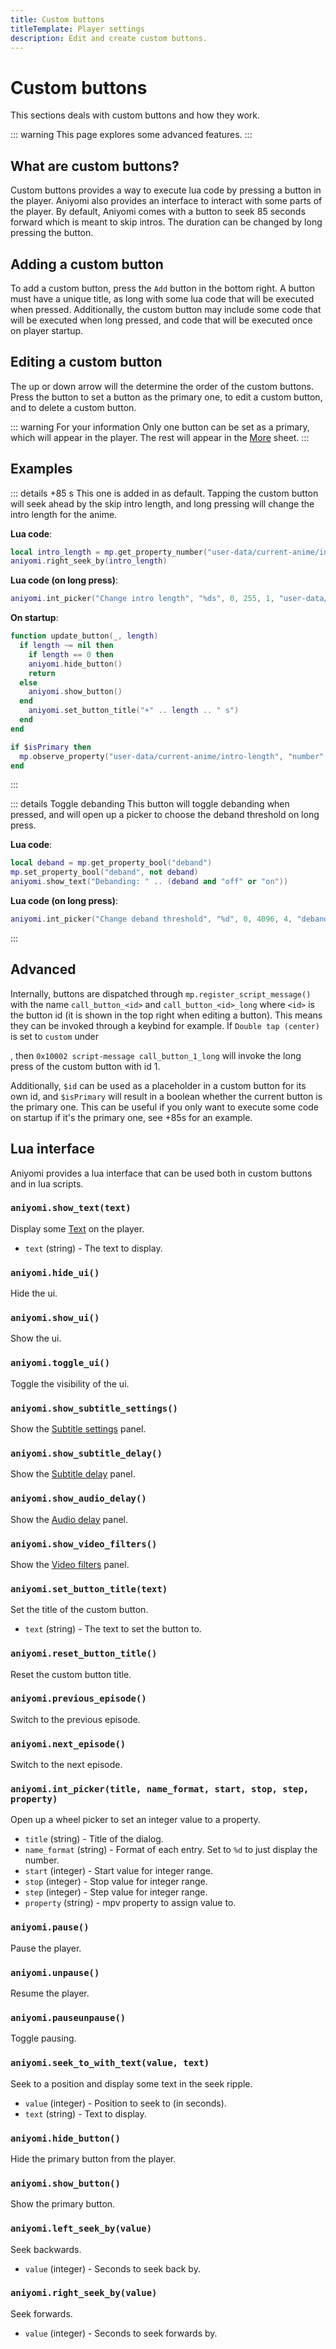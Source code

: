 ```yaml
---
title: Custom buttons
titleTemplate: Player settings
description: Edit and create custom buttons.
---
```


<script setup>
import TitleIcon from "@theme/components/TitleIcon.vue";
</script>

# Custom buttons

This sections deals with custom buttons and how they work.

::: warning
This page explores some advanced features.
:::

## What are custom buttons?

Custom buttons provides a way to execute lua code by pressing a button in the player. Aniyomi also provides an interface to interact with some parts of the player. By default, Aniyomi comes with a button to seek 85 seconds forward which is meant to skip intros. The duration can be changed by long pressing the button.

## Adding a custom button

To add a custom button, press the `Add` button in the bottom right. A button must have a unique title, as long with some lua code that will be executed when pressed. Additionally, the custom button may include some code that will be executed when long pressed, and code that will be executed once on player startup.

## Editing a custom button

The up or down arrow will the determine the order of the custom buttons. Press the <TitleIcon name="custom_button_star"/>button to set a button as the primary one, <TitleIcon name="custom_button_edit"/>to edit a custom button, and <TitleIcon name="custom_button_delete"/>to delete a custom button.

::: warning For your information
Only one button can be set as a primary, which will appear in the player. The rest will appear in the [More](/docs/guides/video-player/sheets#more-sheet) sheet.
:::

## Examples

::: details +85 s
This one is added in as default. Tapping the custom button will seek ahead by the skip intro length, and long pressing will change the intro length for the anime.

**Lua code**:
```lua
local intro_length = mp.get_property_number("user-data/current-anime/intro-length")
aniyomi.right_seek_by(intro_length)
```

**Lua code (on long press)**:
```lua
aniyomi.int_picker("Change intro length", "%ds", 0, 255, 1, "user-data/current-anime/intro-length")
```

**On startup**:
```lua
function update_button(_, length)
  if length ~= nil then
    if length == 0 then
    aniyomi.hide_button()
    return
  else
    aniyomi.show_button()
  end
    aniyomi.set_button_title("+" .. length .. " s")
  end
end

if $isPrimary then
  mp.observe_property("user-data/current-anime/intro-length", "number", update_button)
end
```
  :::

::: details Toggle debanding
This button will toggle debanding when pressed, and will open up a picker to choose the deband threshold on long press.

**Lua code**:
```lua
local deband = mp.get_property_bool("deband")
mp.set_property_bool("deband", not deband)
aniyomi.show_text("Debanding: " .. (deband and "off" or "on"))
```

**Lua code (on long press)**:
```lua
aniyomi.int_picker("Change deband threshold", "%d", 0, 4096, 4, "deband-threshold")
```
  :::

## Advanced

Internally, buttons are dispatched through `mp.register_script_message()` with the name `call_button_<id>` and `call_button_<id>_long` where `<id>` is the button id (it is shown in the top right when editing a button). This means they can be invoked through a keybind for example. If `Double tap (center)` is set to `custom` under <nav to="gestures">, then `0x10002 script-message call_button_1_long` will invoke the long press of the custom button with id 1.

Additionally, `$id` can be used as a placeholder in a custom button for its own id, and `$isPrimary` will result in a boolean whether the current button is the primary one. This can be useful if you only want to execute some code on startup if it's the primary one, see +85s for an example.

## Lua interface

Aniyomi provides a lua interface that can be used both in custom buttons and in lua scripts.

### `aniyomi.show_text(text)`

Display some [Text](/docs/guides/video-player/#auto-play-is-off) on the player.

* `text` (string) - The text to display.

### `aniyomi.hide_ui()`

Hide the ui.

### `aniyomi.show_ui()`

Show the ui.

### `aniyomi.toggle_ui()`

Toggle the visibility of the ui.

### `aniyomi.show_subtitle_settings()`

Show the [Subtitle settings](/docs/guides/video-player/panels#subtitle-settings) panel.

### `aniyomi.show_subtitle_delay()`

Show the [Subtitle delay](/docs/guides/video-player/panels#subtitle-delay) panel.

### `aniyomi.show_audio_delay()`

Show the [Audio delay](/docs/guides/video-player/panels#audio-delay) panel.

### `aniyomi.show_video_filters()`

Show the [Video filters](/docs/guides/video-player/panels#video-filters) panel.

### `aniyomi.set_button_title(text)`

Set the title of the custom button.

* `text` (string) - The text to set the button to.

### `aniyomi.reset_button_title()`

Reset the custom button title.

### `aniyomi.previous_episode()`

Switch to the previous episode.

### `aniyomi.next_episode()`

Switch to the next episode.

### `aniyomi.int_picker(title, name_format, start, stop, step, property)`

Open up a wheel picker to set an integer value to a property.

* `title` (string) - Title of the dialog.
* `name_format` (string) - Format of each entry. Set to `%d` to just display the number.
* `start` (integer) - Start value for integer range.
* `stop` (integer) - Stop value for integer range.
* `step` (integer) - Step value for integer range.
* `property` (string) - mpv property to assign value to.

### `aniyomi.pause()`

Pause the player.

### `aniyomi.unpause()`

Resume the player.

### `aniyomi.pauseunpause()`

Toggle pausing.

### `aniyomi.seek_to_with_text(value, text)`

Seek to a position and display some text in the seek ripple.

* `value` (integer) - Position to seek to (in seconds).
* `text` (string) - Text to display.

### `aniyomi.hide_button()`

Hide the primary button from the player.

### `aniyomi.show_button()`

Show the primary button.

### `aniyomi.left_seek_by(value)`

Seek backwards.

* `value` (integer) - Seconds to seek back by.

### `aniyomi.right_seek_by(value)`

Seek forwards.

* `value` (integer) - Seconds to seek forwards by.
